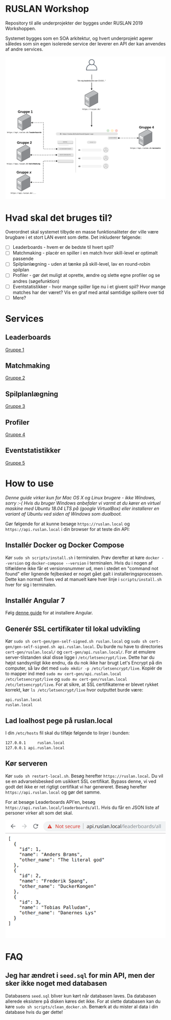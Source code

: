 # RUSLAN Workshop
Repository til alle underprojekter der bygges under RUSLAN 2019 Workshoppen. 

Systemet bygges som en SOA arkitektur, og hvert underprojekt agerer således som sin egen isolerede service der leverer en API der kan anvendes af andre services. 

![Overordnet arkitektur](img/system_architecture.png)

# Hvad skal det bruges til?
Overordnet skal systemet tilbyde en masse funktionaliteter der ville være brugbare i et stort LAN event som dette. 
Det inkluderer følgende: 
- [ ] Leaderboards - hvem er de bedste til hvert spil?
- [ ] Matchmaking - placér en spiller i en match hvor skill-level er optimalt passende
- [ ] Spilplanlægning - uden at tænke på skill-level, lav en round-robin spilplan
- [ ] Profiler - gør det muligt at oprette, ændre og slette egne profiler og se andres (søgefunktion)
- [ ] Eventstatistikker - hvor mange spiller lige nu i et givent spil? Hvor mange matches har der været? Vis en graf med antal samtidige spillere over tid
- [ ] Mere?

# Services
## Leaderboards
[Gruppe 1](LeaderboardService/)

## Matchmaking
[Gruppe 2](MatchmakingService/)

## Spilplanlægning
[Gruppe 3](TournamentService/)

## Profiler
[Gruppe 4](AccountService/)

## Eventstatistikker
[Gruppe 5](StatisticsService/)

# How to use

*Denne guide virker kun for Mac OS X og Linux brugere - ikke Windows, sorry :-(*
*Hvis du bruger Windows anbefaler vi varmt at du kører en virtuel maskine med Ubuntu 18.04 LTS på (google VirtualBox) eller installerer en variant af Ubuntu ved siden af Windows som dualboot.*

Gør følgende for at kunne besøge `https://ruslan.local` og `https://api.ruslan.local` i din browser for at teste din API: 
## Installér Docker og Docker Compose
Kør `sudo sh scripts/install.sh` i terminalen. Prøv derefter at køre `docker --version` og `docker-compose --version` i terminalen. Hvis du i nogen af tilfældene ikke får et versionsnummer ud, men i stedet en "command not found" eller lignende fejlbesked er noget gået galt i installeringsprocessen. Dette kan normalt fixes ved at manuelt køre hver linje i `scripts/install.sh` hver for sig i terminalen.

## Installér Angular 7
Følg [denne guide](https://www.techomoro.com/how-to-install-and-setup-angular-7-on-ubuntu-18-04-1/) for at installere Angular.

## Generér SSL certifikater til lokal udvikling
Kør `sudo sh cert-gen/gen-self-signed.sh ruslan.local` og `sudo sh cert-gen/gen-self-signed.sh api.ruslan.local`. Du burde nu have to directories `cert-gen/ruslan.local/` og `cert-gen/api.ruslan.local/`. For at emulere server-tilstanden skal disse ligge i `/etc/letsencrypt/live`. Dette har du højst sandsynligt ikke endnu, da du nok ikke har brugt Let's Encrypt på din computer, så lav det med `sudo mkdir -p /etc/letsencrypt/live`. 
Kopiér de to mapper ind med `sudo mv cert-gen/api.ruslan.local /etc/letsencrypt/live` og `sudo mv cert-gen/ruslan.local /etc/letsencrypt/live`. For at sikre, at SSL certifikaterne er blevet rykket korrekt, kør `ls /etc/letsencrypt/live` hvor outputtet burde være: 
```
api.ruslan.local
ruslan.local
```
## Lad loalhost pege på ruslan.local 
I din `/etc/hosts` fil skal du tilføje følgende to linjer i bunden: 
``` 
127.0.0.1     ruslan.local
127.0.0.1 api.ruslan.local
```
## Kør serveren
Kør `sudo sh restart-local.sh`. 
Besøg herefter `https://ruslan.local`. Du vil se en advarselsbesked om usikkert SSL certifikat. Bypass denne, vi ved godt det ikke er ret rigtigt certifikat vi har genereret. 
Besøg herefter `https://api.ruslan.local` og gør det samme. 

For at besøge Leaderboards API'en, besøg `https://api.ruslan.local/leaderboards/all`. Hvis du får en JSON liste af personer virker alt som det skal. 

![Sample svar fra serveren](img/ruslan_sample_response.png)

# FAQ 
## Jeg har ændret i `seed.sql` for min API, men der sker ikke noget med databasen
Databasens `seed.sql` bliver kun kørt når databasen laves. Da databasen allerede eksistere på disken køres det ikke. For at slette databasen kan du køre `sudo sh scripts/clean_docker.sh`. Bemærk at du mister al data i din database hvis du gør dette!
